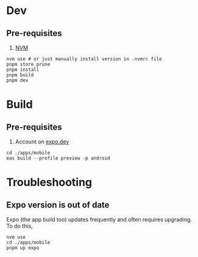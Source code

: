 # Dev

## Pre-requisites

1. [NVM](https://github.com/nvm-sh/nvm)

```
nvm use # or just manually install version in .nvmrc file
pnpm store prune
pnpm install
pnpm build
pnpm dev
```

# Build

## Pre-requisites

1. Account on [expo.dev](https://expo.dev)

```
cd ./apps/mobile
eas build --profile preview -p android
```

# Troubleshooting

## Expo version is out of date

Expo (the app build too) updates frequently and often requires upgrading.
To do this,

```
nvm use
cd ./apps/mobile
pnpm up expo
```